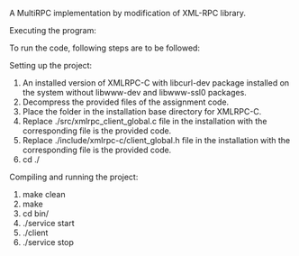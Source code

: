 A MultiRPC implementation by modification of XML-RPC library.

Executing the program:

To run the code, following steps are to be followed:

Setting up the project:
1. An installed version of XMLRPC-C with libcurl-dev package installed on the system without libwww-dev and libwww-ssl0 packages.
2. Decompress the provided files of the assignment code.
3. Place the folder in the installation base directory for XMLRPC-C.
4. Replace ./src/xmlrpc_client_global.c file in the installation with the corresponding file is the provided code.
 5. Replace ./include/xmlrpc-c/client_global.h file in the installation with the corresponding file is the provided code.
6. cd ./<project folder>

Compiling and running the project:
1. make clean
2. make
3. cd bin/
4. ./service <number of servers to start> start
5. ./client <number of requests> <number of servers for considering responses>
6. ./service stop

